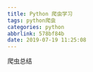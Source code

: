 ```yaml
---
title: Python 爬虫学习
tags: python爬虫
categories: python
abbrlink: 578bf84b
date: 2019-07-19 11:25:08
---
```

爬虫总结
<!--more-->

